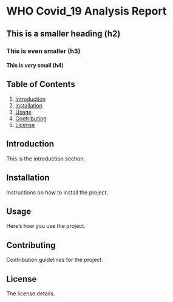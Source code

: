 # WHO Covid_19 Analysis Report 
## This is a smaller heading (h2)
### This is even smaller (h3)
#### This is very small (h4)
## Table of Contents
1. [Introduction](#introduction)
2. [Installation](#installation)
3. [Usage](#usage)
4. [Contributing](#contributing)
5. [License](#license)

## Introduction
This is the introduction section.

## Installation
Instructions on how to install the project.

## Usage
Here’s how you use the project.

## Contributing
Contribution guidelines for the project.

## License
The license details.
